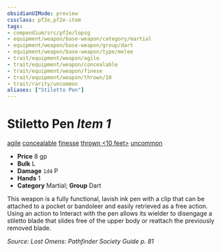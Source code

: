 ```yaml
---
obsidianUIMode: preview
cssclass: pf2e,pf2e-item
tags:
- compendium/src/pf2e/lopsg
- equipment/weapon/base-weapon/category/martial
- equipment/weapon/base-weapon/group/dart
- equipment/weapon/base-weapon/type/melee
- trait/equipment/weapon/agile
- trait/equipment/weapon/concealable
- trait/equipment/weapon/finese
- trait/equipment/weapon/thrown/10
- trait/rarity/uncommon
aliases: ["Stiletto Pen"]
---
```

# Stiletto Pen *Item 1*  
[agile](agile.md)  [concealable](concealable-g-g.md)  [finesse](finesse.md)  [thrown <10 feet>](thrown.md)  [uncommon](uncommon.md)  

- **Price** 8 gp
- **Bulk** L
- **Damage** `1d4` P
- **Hands** 1
- **Category** Martial; **Group** Dart 

This weapon is a fully functional, lavish ink pen with a clip that can be attached to a pocket or bandoleer and easily retrieved as a free action. Using an action to Interact with the pen allows its wielder to disengage a stiletto blade that slides free of the upper body or reattach the previously removed blade.

*Source: Lost Omens: Pathfinder Society Guide p. 81*